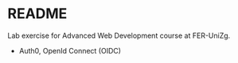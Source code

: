 # README

Lab exercise for Advanced Web Development course at FER-UniZg.

* Auth0, OpenId Connect (OIDC)
